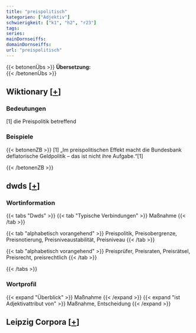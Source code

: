 ```yaml
---
title: "preispolitisch"
kategorien: ["Adjektiv"]
schwierigkeit: ["k1", "h2", "r23"]
tags:
series:
mainDornseiffs:
domainDornseiffs:
url: "preispolitisch"
---
```


{{< betonenÜbs >}}
**Übersetzung:**  
{{< /betonenÜbs >}}

## Wiktionary [[+](https://de.wiktionary.org/wiki/preispolitisch)]

### Bedeutungen
[1] die Preispolitik betreffend  

### Beispiele
{{< betonenZB >}}
[1] „Im preispolitischen Effekt macht die Bundesbank deflatorische Geldpolitik – das ist nicht ihre Aufgabe.“[1]  

{{< /betonenZB >}}


## dwds [[+](https://www.dwds.de/wb/preispolitisch)]

### Wortinformation
{{< tabs "Dwds" >}}
{{< tab "Typische Verbindungen" >}}
Maßnahme
{{< /tab >}}

{{< tab "alphabetisch vorangehend" >}}
Preispolitik, Preisobergrenze, Preisnotierung, Preisniveaustabilität, Preisniveau
{{< /tab >}}

{{< tab "alphabetisch vorangehend" >}}
Preisprüfer, Preisraten, Preisrätsel, Preisrecht, preisrechtlich
{{< /tab >}}

{{< /tabs >}}

### Wortprofil
{{< expand "Überblick" >}} Maßnahme {{< /expand >}}
{{< expand "ist Adjektivattribut von" >}} Maßnahme, Entscheidung {{< /expand >}}

## Leipzig Corpora [[+](https://corpora.uni-leipzig.de/en/res?word=preispolitisch&corpusId=deu_newscrawl-public_2018)]

